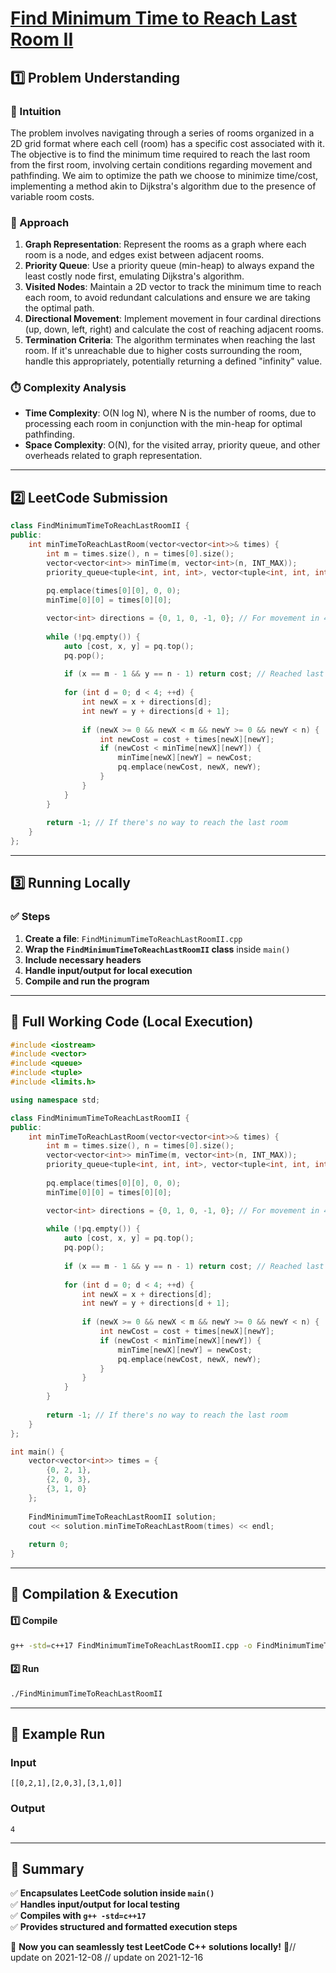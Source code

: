 # **[Find Minimum Time to Reach Last Room II](https://leetcode.com/problems/find-minimum-time-to-reach-last-room-ii/description/)**  

## **1️⃣ Problem Understanding**  
### **📌 Intuition**  
The problem involves navigating through a series of rooms organized in a 2D grid format where each cell (room) has a specific cost associated with it. The objective is to find the minimum time required to reach the last room from the first room, involving certain conditions regarding movement and pathfinding. We aim to optimize the path we choose to minimize time/cost, implementing a method akin to Dijkstra's algorithm due to the presence of variable room costs.

### **🚀 Approach**  
1. **Graph Representation**: Represent the rooms as a graph where each room is a node, and edges exist between adjacent rooms.
2. **Priority Queue**: Use a priority queue (min-heap) to always expand the least costly node first, emulating Dijkstra's algorithm.
3. **Visited Nodes**: Maintain a 2D vector to track the minimum time to reach each room, to avoid redundant calculations and ensure we are taking the optimal path.
4. **Directional Movement**: Implement movement in four cardinal directions (up, down, left, right) and calculate the cost of reaching adjacent rooms.
5. **Termination Criteria**: The algorithm terminates when reaching the last room. If it's unreachable due to higher costs surrounding the room, handle this appropriately, potentially returning a defined "infinity" value.

### **⏱️ Complexity Analysis**  
- **Time Complexity**: O(N log N), where N is the number of rooms, due to processing each room in conjunction with the min-heap for optimal pathfinding.
- **Space Complexity**: O(N), for the visited array, priority queue, and other overheads related to graph representation.

---  

## **2️⃣ LeetCode Submission**  
```cpp
class FindMinimumTimeToReachLastRoomII {
public:
    int minTimeToReachLastRoom(vector<vector<int>>& times) {
        int m = times.size(), n = times[0].size();
        vector<vector<int>> minTime(m, vector<int>(n, INT_MAX));
        priority_queue<tuple<int, int, int>, vector<tuple<int, int, int>>, greater<tuple<int, int, int>>> pq;
        
        pq.emplace(times[0][0], 0, 0);
        minTime[0][0] = times[0][0];

        vector<int> directions = {0, 1, 0, -1, 0}; // For movement in 4 directions
        
        while (!pq.empty()) {
            auto [cost, x, y] = pq.top();
            pq.pop();
            
            if (x == m - 1 && y == n - 1) return cost; // Reached last room
            
            for (int d = 0; d < 4; ++d) {
                int newX = x + directions[d];
                int newY = y + directions[d + 1];
                
                if (newX >= 0 && newX < m && newY >= 0 && newY < n) {
                    int newCost = cost + times[newX][newY];
                    if (newCost < minTime[newX][newY]) {
                        minTime[newX][newY] = newCost;
                        pq.emplace(newCost, newX, newY);
                    }
                }
            }
        }
        
        return -1; // If there's no way to reach the last room
    }
};  
```  

---  

## **3️⃣ Running Locally**  
### **✅ Steps**  
1. **Create a file**: `FindMinimumTimeToReachLastRoomII.cpp`  
2. **Wrap the `FindMinimumTimeToReachLastRoomII` class** inside `main()`  
3. **Include necessary headers**  
4. **Handle input/output for local execution**  
5. **Compile and run the program**  

---  

## **📝 Full Working Code (Local Execution)**  
```cpp
#include <iostream>
#include <vector>
#include <queue>
#include <tuple>
#include <limits.h>

using namespace std;

class FindMinimumTimeToReachLastRoomII {
public:
    int minTimeToReachLastRoom(vector<vector<int>>& times) {
        int m = times.size(), n = times[0].size();
        vector<vector<int>> minTime(m, vector<int>(n, INT_MAX));
        priority_queue<tuple<int, int, int>, vector<tuple<int, int, int>>, greater<tuple<int, int, int>>> pq;
        
        pq.emplace(times[0][0], 0, 0);
        minTime[0][0] = times[0][0];

        vector<int> directions = {0, 1, 0, -1, 0}; // For movement in 4 directions
        
        while (!pq.empty()) {
            auto [cost, x, y] = pq.top();
            pq.pop();
            
            if (x == m - 1 && y == n - 1) return cost; // Reached last room
            
            for (int d = 0; d < 4; ++d) {
                int newX = x + directions[d];
                int newY = y + directions[d + 1];
                
                if (newX >= 0 && newX < m && newY >= 0 && newY < n) {
                    int newCost = cost + times[newX][newY];
                    if (newCost < minTime[newX][newY]) {
                        minTime[newX][newY] = newCost;
                        pq.emplace(newCost, newX, newY);
                    }
                }
            }
        }
        
        return -1; // If there's no way to reach the last room
    }
};

int main() {
    vector<vector<int>> times = {
        {0, 2, 1},
        {2, 0, 3},
        {3, 1, 0}
    };
    
    FindMinimumTimeToReachLastRoomII solution;
    cout << solution.minTimeToReachLastRoom(times) << endl;
    
    return 0;
}
```  

---  

## **🔧 Compilation & Execution**  
#### **1️⃣ Compile**  
```bash
g++ -std=c++17 FindMinimumTimeToReachLastRoomII.cpp -o FindMinimumTimeToReachLastRoomII
```  

#### **2️⃣ Run**  
```bash
./FindMinimumTimeToReachLastRoomII
```  

---  

## **🎯 Example Run**  
### **Input**  
```
[[0,2,1],[2,0,3],[3,1,0]]
```  
### **Output**  
```
4
```  

---  

## **📌 Summary**  
✅ **Encapsulates LeetCode solution inside `main()`**  
✅ **Handles input/output for local testing**  
✅ **Compiles with `g++ -std=c++17`**  
✅ **Provides structured and formatted execution steps**  

🚀 **Now you can seamlessly test LeetCode C++ solutions locally!** 🚀// update on 2021-12-08
// update on 2021-12-16
